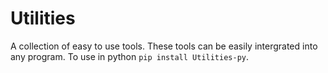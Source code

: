# Utilities
A collection of easy to use tools. These tools can be easily intergrated into any program.
To use in python `pip install Utilities-py`.
